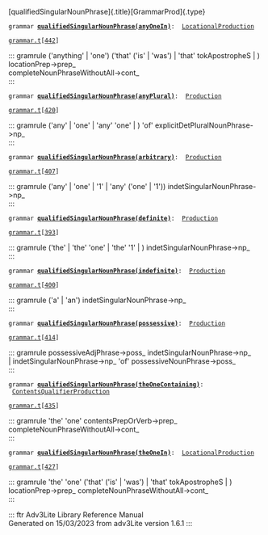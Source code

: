 [qualifiedSingularNounPhrase]{.title}[GrammarProd]{.type}

`grammar `**[`qualifiedSingularNounPhrase(anyOneIn)`](../object/qualifiedSingularNounPhrase(anyOneIn).html)**` :   `[`LocationalProduction`](../object/LocationalProduction.html)

[`grammar.t`](../file/grammar.t.html)`[`[`442`](../source/grammar.t.html#442)`]`

::: gramrule
(\'anything\' \| \'one\') (\'that\' (\'is\' \| \'was\') \| \'that\'
tokApostropheS \| )\
locationPrep-\>prep\_\
completeNounPhraseWithoutAll-\>cont\_\
:::

`grammar `**[`qualifiedSingularNounPhrase(anyPlural)`](../object/qualifiedSingularNounPhrase(anyPlural).html)**` :   `[`Production`](../object/Production.html)

[`grammar.t`](../file/grammar.t.html)`[`[`420`](../source/grammar.t.html#420)`]`

::: gramrule
(\'any\' \| \'one\' \| \'any\' \'one\' \| ) \'of\'
explicitDetPluralNounPhrase-\>np\_\
:::

`grammar `**[`qualifiedSingularNounPhrase(arbitrary)`](../object/qualifiedSingularNounPhrase(arbitrary).html)**` :   `[`Production`](../object/Production.html)

[`grammar.t`](../file/grammar.t.html)`[`[`407`](../source/grammar.t.html#407)`]`

::: gramrule
(\'any\' \| \'one\' \| \'1\' \| \'any\' (\'one\' \| \'1\'))
indetSingularNounPhrase-\>np\_\
:::

`grammar `**[`qualifiedSingularNounPhrase(definite)`](../object/qualifiedSingularNounPhrase(definite).html)**` :   `[`Production`](../object/Production.html)

[`grammar.t`](../file/grammar.t.html)`[`[`393`](../source/grammar.t.html#393)`]`

::: gramrule
(\'the\' \| \'the\' \'one\' \| \'the\' \'1\' \| )
indetSingularNounPhrase-\>np\_\
:::

`grammar `**[`qualifiedSingularNounPhrase(indefinite)`](../object/qualifiedSingularNounPhrase(indefinite).html)**` :   `[`Production`](../object/Production.html)

[`grammar.t`](../file/grammar.t.html)`[`[`400`](../source/grammar.t.html#400)`]`

::: gramrule
(\'a\' \| \'an\') indetSingularNounPhrase-\>np\_\
:::

`grammar `**[`qualifiedSingularNounPhrase(possessive)`](../object/qualifiedSingularNounPhrase(possessive).html)**` :   `[`Production`](../object/Production.html)

[`grammar.t`](../file/grammar.t.html)`[`[`414`](../source/grammar.t.html#414)`]`

::: gramrule
possessiveAdjPhrase-\>poss\_ indetSingularNounPhrase-\>np\_\
\| indetSingularNounPhrase-\>np\_ \'of\' possessiveNounPhrase-\>poss\_\
:::

`grammar `**[`qualifiedSingularNounPhrase(theOneContaining)`](../object/qualifiedSingularNounPhrase(theOneContaining).html)**` :   `[`ContentsQualifierProduction`](../object/ContentsQualifierProduction.html)

[`grammar.t`](../file/grammar.t.html)`[`[`435`](../source/grammar.t.html#435)`]`

::: gramrule
\'the\' \'one\' contentsPrepOrVerb-\>prep\_
completeNounPhraseWithoutAll-\>cont\_\
:::

`grammar `**[`qualifiedSingularNounPhrase(theOneIn)`](../object/qualifiedSingularNounPhrase(theOneIn).html)**` :   `[`LocationalProduction`](../object/LocationalProduction.html)

[`grammar.t`](../file/grammar.t.html)`[`[`427`](../source/grammar.t.html#427)`]`

::: gramrule
\'the\' \'one\' (\'that\' (\'is\' \| \'was\') \| \'that\' tokApostropheS
\| )\
locationPrep-\>prep\_ completeNounPhraseWithoutAll-\>cont\_\
:::

::: ftr
Adv3Lite Library Reference Manual\
Generated on 15/03/2023 from adv3Lite version 1.6.1
:::
